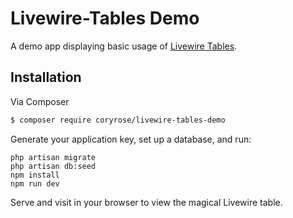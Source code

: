# Livewire-Tables Demo

A demo app displaying basic usage of [Livewire Tables](https://github.com/coryrose1/livewire-tables).

## Installation
Via Composer

``` bash
$ composer require coryrose/livewire-tables-demo
```

Generate your application key, set up a database, and run:
```
php artisan migrate
php artisan db:seed
npm install
npm run dev
```

Serve and visit in your browser to view the magical Livewire table.
